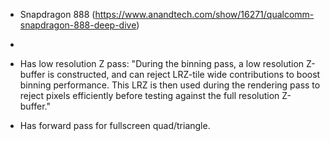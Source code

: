 
* Snapdragon 888 (https://www.anandtech.com/show/16271/qualcomm-snapdragon-888-deep-dive)
* 

* Has low resolution Z pass:
 "During the binning pass, a low resolution Z-buffer is constructed, and can reject LRZ-tile wide contributions to boost binning performance. This LRZ is then used during the rendering pass to reject pixels efficiently before testing against the full resolution Z-buffer."
* Has forward pass for fullscreen quad/triangle.
